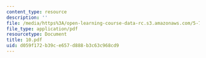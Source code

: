 ```yaml
---
content_type: resource
description: ''
file: /media/https%3A/open-learning-course-data-rc.s3.amazonaws.com/5-74-introductory-quantum-mechanics-ii-spring-2004/d059f172b39ce657d888b3c63c968cd9_10.pdf
file_type: application/pdf
resourcetype: Document
title: 10.pdf
uid: d059f172-b39c-e657-d888-b3c63c968cd9
---
```

